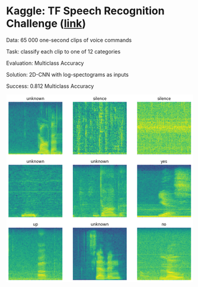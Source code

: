 # Kaggle: TF Speech Recognition Challenge ([link](https://www.kaggle.com/c/tensorflow-speech-recognition-challenge/overview))

Data: 65 000 one-second clips of voice commands

Task: classify each clip to one of 12 categories

Evaluation: Multiclass Accuracy

Solution: 2D-CNN with log-spectograms as inputs

Success: 0.812 Multiclass Accuracy

![](spectrograms.png)
